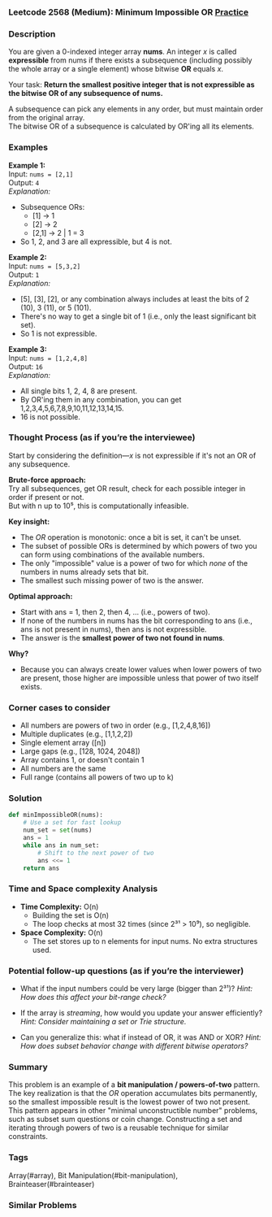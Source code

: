 ### Leetcode 2568 (Medium): Minimum Impossible OR [Practice](https://leetcode.com/problems/minimum-impossible-or)

### Description  
You are given a 0-indexed integer array **nums**. An integer *x* is called **expressible** from nums if there exists a subsequence (including possibly the whole array or a single element) whose bitwise **OR** equals *x*.

Your task: **Return the smallest positive integer that is not expressible as the bitwise OR of any subsequence of nums.**

A subsequence can pick any elements in any order, but must maintain order from the original array.  
The bitwise OR of a subsequence is calculated by OR'ing all its elements.

### Examples  

**Example 1:**  
Input: `nums = [2,1]`  
Output: `4`  
*Explanation:*
- Subsequence ORs:  
  - [1] → 1  
  - [2] → 2  
  - [2,1] → 2 | 1 = 3  
- So 1, 2, and 3 are all expressible, but 4 is not.

**Example 2:**  
Input: `nums = [5,3,2]`  
Output: `1`  
*Explanation:*
- [5], [3], [2], or any combination always includes at least the bits of 2 (10), 3 (11), or 5 (101).
- There's no way to get a single bit of 1 (i.e., only the least significant bit set).  
- So 1 is not expressible.

**Example 3:**  
Input: `nums = [1,2,4,8]`  
Output: `16`  
*Explanation:*
- All single bits 1, 2, 4, 8 are present.  
- By OR'ing them in any combination, you can get 1,2,3,4,5,6,7,8,9,10,11,12,13,14,15.
- 16 is not possible.

### Thought Process (as if you’re the interviewee)  
Start by considering the definition—*x* is not expressible if it's not an OR of any subsequence.

**Brute-force approach:**  
Try all subsequences, get OR result, check for each possible integer in order if present or not.  
But with n up to 10⁵, this is computationally infeasible.

**Key insight:**  
- The *OR* operation is monotonic: once a bit is set, it can't be unset.
- The subset of possible ORs is determined by which powers of two you can form using combinations of the available numbers.
- The only "impossible" value is a power of two for which *none* of the numbers in nums already sets that bit.
- The smallest such missing power of two is the answer.

**Optimal approach:**  
- Start with ans = 1, then 2, then 4, ... (i.e., powers of two).
- If none of the numbers in nums has the bit corresponding to ans (i.e., ans is not present in nums), then ans is not expressible.
- The answer is the **smallest power of two not found in nums**.

**Why?**  
- Because you can always create lower values when lower powers of two are present, those higher are impossible unless that power of two itself exists.

### Corner cases to consider  
- All numbers are powers of two in order (e.g., [1,2,4,8,16])  
- Multiple duplicates (e.g., [1,1,2,2])  
- Single element array ([n])  
- Large gaps (e.g., [128, 1024, 2048])  
- Array contains 1, or doesn't contain 1  
- All numbers are the same  
- Full range (contains all powers of two up to k)

### Solution

```python
def minImpossibleOR(nums):
    # Use a set for fast lookup
    num_set = set(nums)
    ans = 1
    while ans in num_set:
        # Shift to the next power of two
        ans <<= 1
    return ans
```

### Time and Space complexity Analysis  

- **Time Complexity:** O(n)  
  - Building the set is O(n)
  - The loop checks at most 32 times (since 2³¹ > 10⁹), so negligible.
- **Space Complexity:** O(n)  
  - The set stores up to n elements for input nums. No extra structures used.

### Potential follow-up questions (as if you’re the interviewer)  

- What if the input numbers could be very large (bigger than 2³¹)?
  *Hint: How does this affect your bit-range check?*

- If the array is *streaming*, how would you update your answer efficiently?
  *Hint: Consider maintaining a set or Trie structure.*

- Can you generalize this: what if instead of OR, it was AND or XOR?
  *Hint: How does subset behavior change with different bitwise operators?*

### Summary
This problem is an example of a **bit manipulation / powers-of-two** pattern. The key realization is that the *OR* operation accumulates bits permanently, so the smallest impossible result is the lowest power of two not present.  
This pattern appears in other "minimal unconstructible number" problems, such as subset sum questions or coin change. Constructing a set and iterating through powers of two is a reusable technique for similar constraints.

### Tags
Array(#array), Bit Manipulation(#bit-manipulation), Brainteaser(#brainteaser)

### Similar Problems

